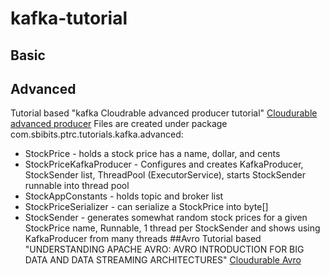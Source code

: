 # kafka-tutorial
## Basic
## Advanced
Tutorial based "kafka Cloudrable advanced producer tutorial" [Cloudurable advanced producer](http://cloudurable.com/blog/kafka-tutorial-kafka-producer-advanced-java-examples/index.html)
Files are created under package com.sbibits.ptrc.tutorials.kafka.advanced:
* StockPrice - holds a stock price has a name, dollar, and cents
* StockPriceKafkaProducer - Configures and creates KafkaProducer, StockSender list, ThreadPool (ExecutorService), starts StockSender runnable into thread pool
* StockAppConstants - holds topic and broker list
* StockPriceSerializer - can serialize a StockPrice into byte[]
* StockSender - generates somewhat random stock prices for a given StockPrice name, Runnable, 1 thread per StockSender and shows using KafkaProducer from many threads
##Avro
Tutorial based "UNDERSTANDING APACHE AVRO: AVRO INTRODUCTION FOR BIG DATA AND DATA STREAMING ARCHITECTURES" [Cloudurable Avro](http://cloudurable.com/blog/avro/index.html)
